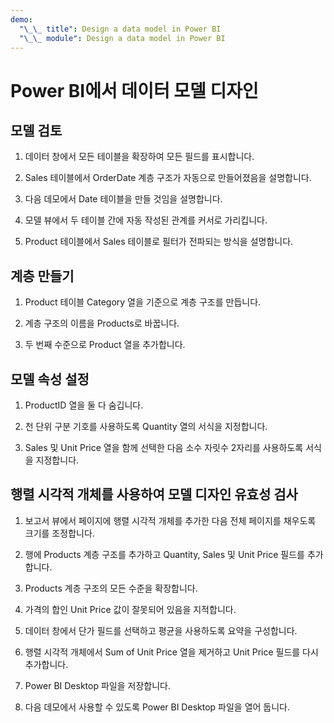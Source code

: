 ```yaml
---
demo:
  "\_\_ title": Design a data model in Power BI
  "\_\_ module": Design a data model in Power BI
---
```

# Power BI에서 데이터 모델 디자인

## 모델 검토

1. 데이터 창에서 모든 테이블을 확장하여 모든 필드를 표시합니다.

1. Sales 테이블에서 OrderDate 계층 구조가 자동으로 만들어졌음을 설명합니다.

1. 다음 데모에서 Date 테이블을 만들 것임을 설명합니다.

1. 모델 뷰에서 두 테이블 간에 자동 작성된 관계를 커서로 가리킵니다.

1. Product 테이블에서 Sales 테이블로 필터가 전파되는 방식을 설명합니다.

## 계층 만들기

1. Product 테이블 Category 열을 기준으로 계층 구조를 만듭니다.

1. 계층 구조의 이름을 Products로 바꿉니다.

1. 두 번째 수준으로 Product 열을 추가합니다.

## 모델 속성 설정

1. ProductID 열을 둘 다 숨깁니다.

1. 천 단위 구분 기호를 사용하도록 Quantity 열의 서식을 지정합니다.

1. Sales 및 Unit Price 열을 함께 선택한 다음 소수 자릿수 2자리를 사용하도록 서식을 지정합니다.

## 행렬 시각적 개체를 사용하여 모델 디자인 유효성 검사

1. 보고서 뷰에서 페이지에 행렬 시각적 개체를 추가한 다음 전체 페이지를 채우도록 크기를 조정합니다.

1. 행에 Products 계층 구조를 추가하고 Quantity, Sales 및 Unit Price 필드를 추가합니다.

1. Products 계층 구조의 모든 수준을 확장합니다.

1. 가격의 합인 Unit Price 값이 잘못되어 있음을 지적합니다.

1. 데이터 창에서 단가 필드를 선택하고 평균을 사용하도록 요약을 구성합니다.

1. 행렬 시각적 개체에서 Sum of Unit Price 열을 제거하고 Unit Price 필드를 다시 추가합니다.

1. Power BI Desktop 파일을 저장합니다.

1. 다음 데모에서 사용할 수 있도록 Power BI Desktop 파일을 열어 둡니다.
